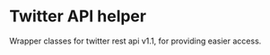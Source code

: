Twitter API helper
==================

Wrapper classes for twitter rest api v1.1, for providing easier access.
